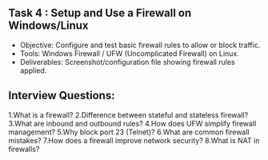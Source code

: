 ## Task 4 : Setup and Use a Firewall on Windows/Linux

- Objective: Configure and test basic firewall rules to allow or block traffic.
- Tools: Windows Firewall / UFW (Uncomplicated Firewall) on Linux.
- Deliverables: Screenshot/configuration file showing firewall rules applied.

## Interview Questions:
1.What is a firewall?
2.Difference between stateful and stateless firewall?
3.What are inbound and outbound rules?
4.How does UFW simplify firewall management?
5.Why block port 23 (Telnet)?
6.What are common firewall mistakes?
7.How does a firewall improve network security?
8.What is NAT in firewalls?
